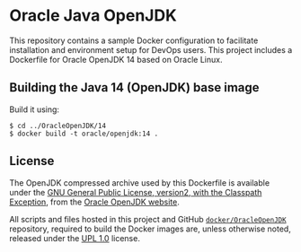 Oracle Java OpenJDK
=====
This repository contains a sample Docker configuration to facilitate installation and environment setup for DevOps users. This project includes a Dockerfile for Oracle OpenJDK 14 based on Oracle Linux.

## Building the Java 14 (OpenJDK) base image

Build it using:

```
$ cd ../OracleOpenJDK/14
$ docker build -t oracle/openjdk:14 .
```

## License
The OpenJDK compressed archive used by this Dockerfile is available under the [GNU General Public License, version2, with the Classpath Exception](https://openjdk.java.net/legal/gplv2+ce.html), from the [Oracle OpenJDK website](https://jdk.java.net).

All scripts and files hosted in this project and GitHub [`docker/OracleOpenJDK`](./) repository, required to build the Docker images are, unless otherwise noted, released under the [UPL 1.0](https://oss.oracle.com/licenses/upl/) license.
